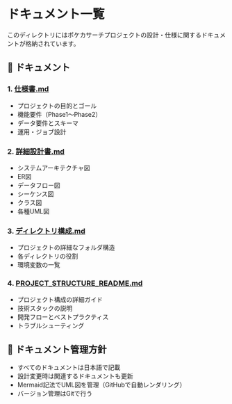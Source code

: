 # ドキュメント一覧

このディレクトリにはポケカサーチプロジェクトの設計・仕様に関するドキュメントが格納されています。

## 📄 ドキュメント

### 1. [仕様書.md](./仕様書.md)
- プロジェクトの目的とゴール
- 機能要件（Phase1〜Phase2）
- データ要件とスキーマ
- 運用・ジョブ設計

### 2. [詳細設計書.md](./詳細設計書.md)
- システムアーキテクチャ図
- ER図
- データフロー図
- シーケンス図
- クラス図
- 各種UML図

### 3. [ディレクトリ構成.md](./ディレクトリ構成.md)
- プロジェクトの詳細なフォルダ構造
- 各ディレクトリの役割
- 環境変数の一覧

### 4. [PROJECT_STRUCTURE_README.md](./PROJECT_STRUCTURE_README.md)
- プロジェクト構成の詳細ガイド
- 技術スタックの説明
- 開発フローとベストプラクティス
- トラブルシューティング

## 📝 ドキュメント管理方針

- すべてのドキュメントは日本語で記載
- 設計変更時は関連するドキュメントも更新
- Mermaid記法でUML図を管理（GitHubで自動レンダリング）
- バージョン管理はGitで行う